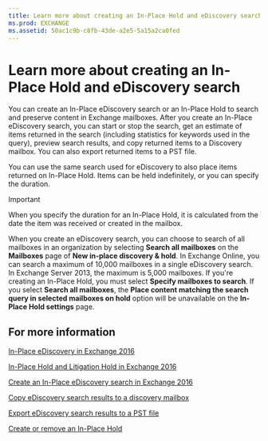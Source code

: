 ```yaml
---
title: Learn more about creating an In-Place Hold and eDiscovery search
ms.prod: EXCHANGE
ms.assetid: 50ac1c9b-c8fb-43de-a2e5-5a15a2ca0fed
---
```



# Learn more about creating an In-Place Hold and eDiscovery search

You can create an In-Place eDiscovery search or an In-Place Hold to search and preserve content in Exchange mailboxes. After you create an In-Place eDiscovery search, you can start or stop the search, get an estimate of items returned in the search (including statistics for keywords used in the query), preview search results, and copy returned items to a Discovery mailbox. You can also export returned items to a PST file.
  
    
    

You can use the same search used for eDiscovery to also place items returned on In-Place Hold. Items can be held indefinitely, or you can specify the duration.
> [!IMPORTANT]
> When you specify the duration for an In-Place Hold, it is calculated from the date the item was received or created in the mailbox. 
  
    
    

When you create an eDiscovery search, you can choose to search of all mailboxes in an organization by selecting **Search all mailboxes** on the **Mailboxes** page of **New in-place discovery &amp; hold**. In Exchange Online, you can search a maximum of 10,000 mailboxes in a single eDiscovery search. In Exchange Server 2013, the maximum is 5,000 mailboxes. If you're creating an In-Place Hold, you must select **Specify mailboxes to search**. If you select **Search all mailboxes**, the **Place content matching the search query in selected mailboxes on hold** option will be unavailable on the **In-Place Hold settings** page.
## For more information

 [In-Place eDiscovery in Exchange 2016](in-place-ediscovery-in-exchange-2016.md)
  
    
    
 [In-Place Hold and Litigation Hold in Exchange 2016](in-place-hold-and-litigation-hold-in-exchange-2016.md)
  
    
    
 [Create an In-Place eDiscovery search in Exchange 2016](create-an-in-place-ediscovery-search-in-exchange-2016.md)
  
    
    
 [Copy eDiscovery search results to a discovery mailbox](copy-ediscovery-search-results-to-a-discovery-mailbox.md)
  
    
    
 [Export eDiscovery search results to a PST file](export-ediscovery-search-results-to-a-pst-file.md)
  
    
    
 [Create or remove an In-Place Hold](create-or-remove-an-in-place-hold.md)
  
    
    

